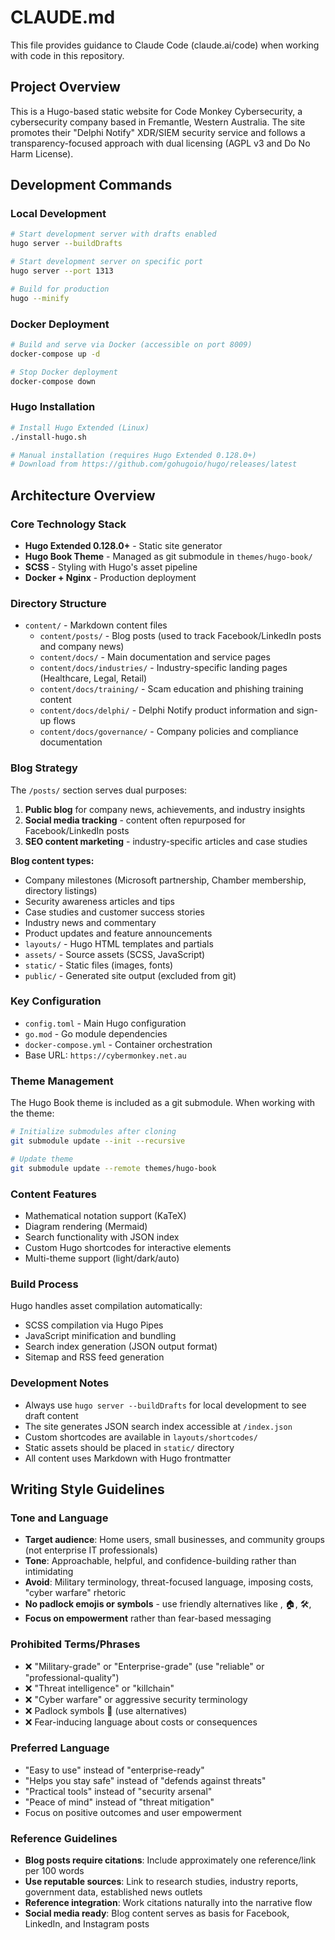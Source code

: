 # CLAUDE.md

This file provides guidance to Claude Code (claude.ai/code) when working with code in this repository.

## Project Overview

This is a Hugo-based static website for Code Monkey Cybersecurity, a cybersecurity company based in Fremantle, Western Australia. The site promotes their "Delphi Notify" XDR/SIEM security service and follows a transparency-focused approach with dual licensing (AGPL v3 and Do No Harm License).

## Development Commands

### Local Development
```bash
# Start development server with drafts enabled
hugo server --buildDrafts

# Start development server on specific port
hugo server --port 1313

# Build for production
hugo --minify
```

### Docker Deployment
```bash
# Build and serve via Docker (accessible on port 8009)
docker-compose up -d

# Stop Docker deployment
docker-compose down
```

### Hugo Installation
```bash
# Install Hugo Extended (Linux)
./install-hugo.sh

# Manual installation (requires Hugo Extended 0.128.0+)
# Download from https://github.com/gohugoio/hugo/releases/latest
```

## Architecture Overview

### Core Technology Stack
- **Hugo Extended 0.128.0+** - Static site generator
- **Hugo Book Theme** - Managed as git submodule in `themes/hugo-book/`
- **SCSS** - Styling with Hugo's asset pipeline
- **Docker + Nginx** - Production deployment

### Directory Structure
- `content/` - Markdown content files
  - `content/posts/` - Blog posts (used to track Facebook/LinkedIn posts and company news)
  - `content/docs/` - Main documentation and service pages
  - `content/docs/industries/` - Industry-specific landing pages (Healthcare, Legal, Retail)
  - `content/docs/training/` - Scam education and phishing training content
  - `content/docs/delphi/` - Delphi Notify product information and sign-up flows
  - `content/docs/governance/` - Company policies and compliance documentation

### Blog Strategy
The `/posts/` section serves dual purposes:
1. **Public blog** for company news, achievements, and industry insights
2. **Social media tracking** - content often repurposed for Facebook/LinkedIn posts
3. **SEO content marketing** - industry-specific articles and case studies

**Blog content types:**
- Company milestones (Microsoft partnership, Chamber membership, directory listings)
- Security awareness articles and tips
- Case studies and customer success stories
- Industry news and commentary
- Product updates and feature announcements
- `layouts/` - Hugo HTML templates and partials
- `assets/` - Source assets (SCSS, JavaScript)
- `static/` - Static files (images, fonts)
- `public/` - Generated site output (excluded from git)

### Key Configuration
- `config.toml` - Main Hugo configuration
- `go.mod` - Go module dependencies
- `docker-compose.yml` - Container orchestration
- Base URL: `https://cybermonkey.net.au`

### Theme Management
The Hugo Book theme is included as a git submodule. When working with the theme:
```bash
# Initialize submodules after cloning
git submodule update --init --recursive

# Update theme
git submodule update --remote themes/hugo-book
```

### Content Features
- Mathematical notation support (KaTeX)
- Diagram rendering (Mermaid)
- Search functionality with JSON index
- Custom Hugo shortcodes for interactive elements
- Multi-theme support (light/dark/auto)

### Build Process
Hugo handles asset compilation automatically:
- SCSS compilation via Hugo Pipes
- JavaScript minification and bundling
- Search index generation (JSON output format)
- Sitemap and RSS feed generation

### Development Notes
- Always use `hugo server --buildDrafts` for local development to see draft content
- The site generates JSON search index accessible at `/index.json`
- Custom shortcodes are available in `layouts/shortcodes/`
- Static assets should be placed in `static/` directory
- All content uses Markdown with Hugo frontmatter

## Writing Style Guidelines

### Tone and Language
- **Target audience**: Home users, small businesses, and community groups (not enterprise IT professionals)
- **Tone**: Approachable, helpful, and confidence-building rather than intimidating
- **Avoid**: Military terminology, threat-focused language, imposing costs, "cyber warfare" rhetoric
- **No padlock emojis or symbols** - use friendly alternatives like , 🏠, 🛠️, 
- **Focus on empowerment** rather than fear-based messaging

### Prohibited Terms/Phrases
- ❌ "Military-grade" or "Enterprise-grade" (use "reliable" or "professional-quality")
- ❌ "Threat intelligence" or "killchain" 
- ❌ "Cyber warfare" or aggressive security terminology
- ❌ Padlock symbols  🔐 (use alternatives)
- ❌ Fear-inducing language about costs or consequences

### Preferred Language
-  "Easy to use" instead of "enterprise-ready"
-  "Helps you stay safe" instead of "defends against threats"
-  "Practical tools" instead of "security arsenal"
-  "Peace of mind" instead of "threat mitigation"
-  Focus on positive outcomes and user empowerment

### Reference Guidelines
- **Blog posts require citations**: Include approximately one reference/link per 100 words
- **Use reputable sources**: Link to research studies, industry reports, government data, established news outlets
- **Reference integration**: Work citations naturally into the narrative flow
- **Social media ready**: Blog content serves as basis for Facebook, LinkedIn, and Instagram posts